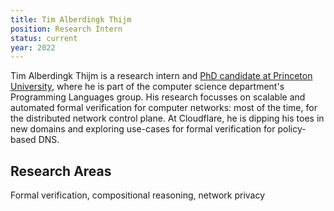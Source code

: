 ```yaml
---
title: Tim Alberdingk Thijm
position: Research Intern
status: current
year: 2022
---
```

Tim Alberdingk Thijm is a research intern and [PhD candidate at Princeton University](https://www.cs.princeton.edu/~tthijm), where he is part
of the computer science department's Programming Languages group.
His research focusses on scalable and automated 
formal verification for computer networks:
most of the time, for the distributed network control plane.
At Cloudflare, he is dipping his toes in new domains and exploring
use-cases for formal verification for policy-based DNS.

## Research Areas
Formal verification, compositional reasoning, network privacy
